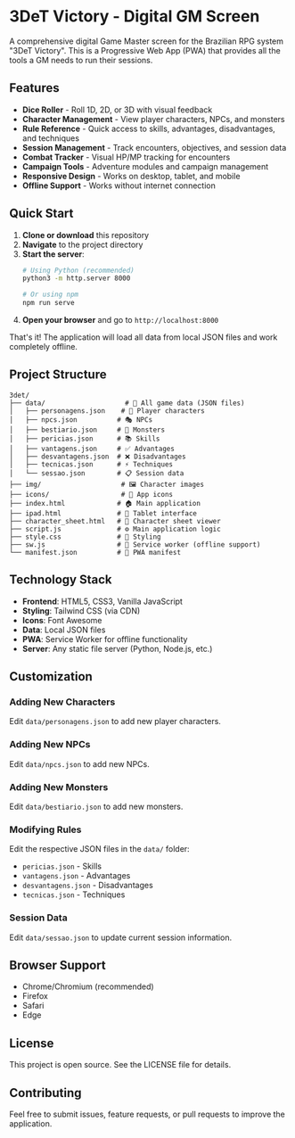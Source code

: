# 3DeT Victory - Digital GM Screen

A comprehensive digital Game Master screen for the Brazilian RPG system "3DeT Victory". This is a Progressive Web App (PWA) that provides all the tools a GM needs to run their sessions.

## Features

- **Dice Roller** - Roll 1D, 2D, or 3D with visual feedback
- **Character Management** - View player characters, NPCs, and monsters
- **Rule Reference** - Quick access to skills, advantages, disadvantages, and techniques
- **Session Management** - Track encounters, objectives, and session data
- **Combat Tracker** - Visual HP/MP tracking for encounters
- **Campaign Tools** - Adventure modules and campaign management
- **Responsive Design** - Works on desktop, tablet, and mobile
- **Offline Support** - Works without internet connection

## Quick Start

1. **Clone or download** this repository
2. **Navigate** to the project directory
3. **Start the server**:
   ```bash
   # Using Python (recommended)
   python3 -m http.server 8000
   
   # Or using npm
   npm run serve
   ```
4. **Open your browser** and go to `http://localhost:8000`

That's it! The application will load all data from local JSON files and work completely offline.

## Project Structure

```
3det/
├── data/                    # 📁 All game data (JSON files)
│   ├── personagens.json    # 👥 Player characters
│   ├── npcs.json          # 🎭 NPCs
│   ├── bestiario.json     # 🐉 Monsters
│   ├── pericias.json      # 📚 Skills
│   ├── vantagens.json     # ✅ Advantages
│   ├── desvantagens.json  # ❌ Disadvantages
│   ├── tecnicas.json      # ⚡ Techniques
│   └── sessao.json        # 📋 Session data
├── img/                    # 🖼️ Character images
├── icons/                  # 🎨 App icons
├── index.html             # 🏠 Main application
├── ipad.html              # 📱 Tablet interface
├── character_sheet.html   # 📄 Character sheet viewer
├── script.js              # ⚙️ Main application logic
├── style.css              # 🎨 Styling
├── sw.js                  # 🔄 Service worker (offline support)
└── manifest.json          # 📱 PWA manifest
```

## Technology Stack

- **Frontend**: HTML5, CSS3, Vanilla JavaScript
- **Styling**: Tailwind CSS (via CDN)
- **Icons**: Font Awesome
- **Data**: Local JSON files
- **PWA**: Service Worker for offline functionality
- **Server**: Any static file server (Python, Node.js, etc.)

## Customization

### Adding New Characters
Edit `data/personagens.json` to add new player characters.

### Adding New NPCs
Edit `data/npcs.json` to add new NPCs.

### Adding New Monsters
Edit `data/bestiario.json` to add new monsters.

### Modifying Rules
Edit the respective JSON files in the `data/` folder:
- `pericias.json` - Skills
- `vantagens.json` - Advantages
- `desvantagens.json` - Disadvantages
- `tecnicas.json` - Techniques

### Session Data
Edit `data/sessao.json` to update current session information.

## Browser Support

- Chrome/Chromium (recommended)
- Firefox
- Safari
- Edge

## License

This project is open source. See the LICENSE file for details.

## Contributing

Feel free to submit issues, feature requests, or pull requests to improve the application. 